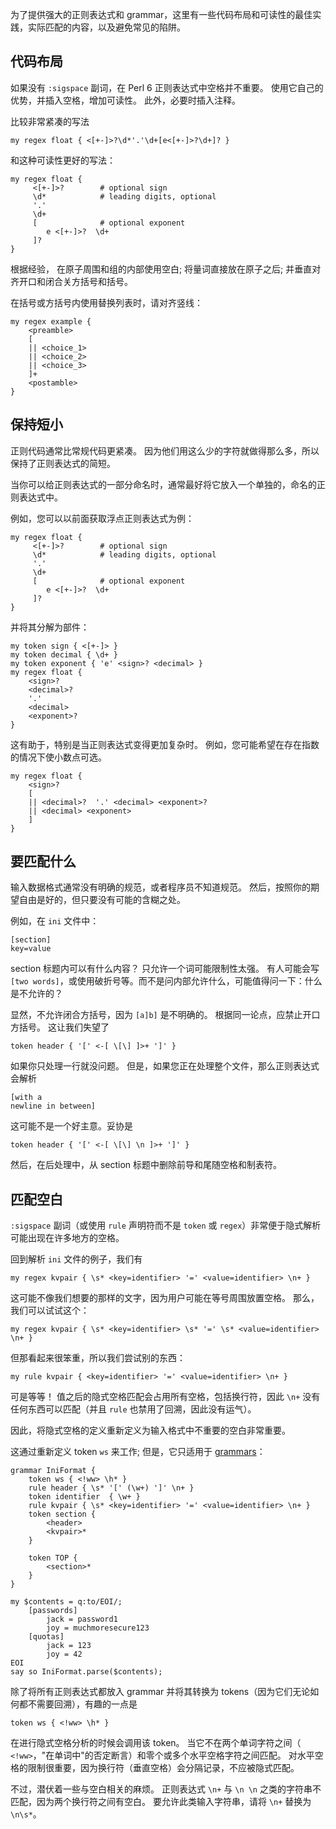 为了提供强大的正则表达式和 grammar，这里有一些代码布局和可读性的最佳实践，实际匹配的内容，以及避免常见的陷阱。

## 代码布局

如果没有 `:sigspace` 副词，在 Perl 6 正则表达式中空格并不重要。 使用它自己的优势，并插入空格，增加可读性。 此外，必要时插入注释。

比较非常紧凑的写法

```perl6
my regex float { <[+-]>?\d*'.'\d+[e<[+-]>?\d+]? }
```

和这种可读性更好的写法：

```perl6
my regex float {
     <[+-]>?        # optional sign 
     \d*            # leading digits, optional 
     '.'
     \d+
     [              # optional exponent 
        e <[+-]>?  \d+
     ]?
}
```

根据经验， 在原子周围和组的内部使用空白; 将量词直接放在原子之后; 并垂直对齐开口和闭合关方括号和括号。

在括号或方括号内使用替换列表时，请对齐竖线：

```perl6
my regex example {
    <preamble>
    [
    || <choice_1>
    || <choice_2>
    || <choice_3>
    ]+
    <postamble>
}
```

## 保持短小

正则代码通常比常规代码更紧凑。 因为他们用这么少的字符就做得那么多，所以保持了正则表达式的简短。

当你可以给正则表达式的一部分命名时，通常最好将它放入一个单独的，命名的正则表达式中。

例如，您可以以前面获取浮点正则表达式为例：

```perl6
my regex float {
     <[+-]>?        # optional sign 
     \d*            # leading digits, optional 
     '.'
     \d+
     [              # optional exponent 
        e <[+-]>?  \d+
     ]?
}
```

并将其分解为部件：

```perl6
my token sign { <[+-]> }
my token decimal { \d+ }
my token exponent { 'e' <sign>? <decimal> }
my regex float {
    <sign>?
    <decimal>?
    '.'
    <decimal>
    <exponent>?
}
```

这有助于，特别是当正则表达式变得更加复杂时。 例如，您可能希望在存在指数的情况下使小数点可选。

```perl6
my regex float {
    <sign>?
    [
    || <decimal>?  '.' <decimal> <exponent>?
    || <decimal> <exponent>
    ]
}
```

## 要匹配什么

输入数据格式通常没有明确的规范，或者程序员不知道规范。 然后，按照你的期望自由是好的，但只要没有可能的含糊之处。

例如，在 `ini` 文件中：

```
[section]
key=value
```

section 标题内可以有什么内容？ 只允许一个词可能限制性太强。 有人可能会写`[two words]`，或使用破折号等。而不是问内部允许什么，可能值得问一下：什么是不允许的？

显然，不允许闭合方括号，因为 `[a]b]` 是不明确的。 根据同一论点，应禁止开口方括号。 这让我们失望了

```perl6
token header { '[' <-[ \[\] ]>+ ']' }
```

如果你只处理一行就没问题。 但是，如果您正在处理整个文件，那么正则表达式会解析

```
[with a
newline in between]
```

这可能不是一个好主意。妥协是

```perl6
token header { '[' <-[ \[\] \n ]>+ ']' }
```

然后，在后处理中，从 section 标题中删除前导和尾随空格和制表符。

## 匹配空白

`:sigspace` 副词（或使用 `rule` 声明符而不是 `token` 或 `regex`）非常便于隐式解析可能出现在许多地方的空格。

回到解析 `ini` 文件的例子，我们有

```perl6
my regex kvpair { \s* <key=identifier> '=' <value=identifier> \n+ }
```

这可能不像我们想要的那样的文字，因为用户可能在等号周围放置空格。 那么，我们可以试试这个：

```perl6
my regex kvpair { \s* <key=identifier> \s* '=' \s* <value=identifier> \n+ }
```

但那看起来很笨重，所以我们尝试别的东西：

```perl6
my rule kvpair { <key=identifier> '=' <value=identifier> \n+ }
```

可是等等！ 值之后的隐式空格匹配会占用所有空格，包括换行符，因此 `\n+` 没有任何东西可以匹配（并且 `rule` 也禁用了回溯，因此没有运气）。

因此，将隐式空格的定义重新定义为输入格式中不重要的空白非常重要。

这通过重新定义 token `ws` 来工作; 但是，它只适用于 [grammars](https://docs.perl6.org/language/grammars)：

```perl6
grammar IniFormat {
    token ws { <!ww> \h* }
    rule header { \s* '[' (\w+) ']' \n+ }
    token identifier  { \w+ }
    rule kvpair { \s* <key=identifier> '=' <value=identifier> \n+ }
    token section {
        <header>
        <kvpair>*
    }
 
    token TOP {
        <section>*
    }
}
 
my $contents = q:to/EOI/; 
    [passwords]
        jack = password1
        joy = muchmoresecure123
    [quotas]
        jack = 123
        joy = 42
EOI
say so IniFormat.parse($contents);
```

除了将所有正则表达式都放入 grammar 并将其转换为 tokens（因为它们无论如何都不需要回溯），有趣的一点是

```perl6
token ws { <!ww> \h* }
```

在进行隐式空格分析的时候会调用该 token。 当它不在两个单词字符之间（ `<!ww>`，"在单词中"的否定断言）和零个或多个水平空格字符之间匹配。 对水平空格的限制很重要，因为换行符（垂直空格）会分隔记录，不应被隐式匹配。

不过，潜伏着一些与空白相关的麻烦。 正则表达式 `\n+` 与 `\n \n` 之类的字符串不匹配，因为两个换行符之间有空白。 要允许此类输入字符串，请将 `\n+` 替换为 `\n\s*`。